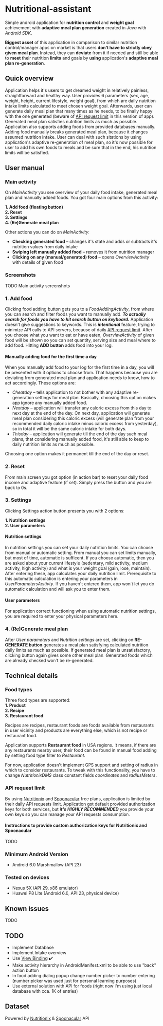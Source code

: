 # Nutritional-assistant
Simple android application for __nutrition control__ and __weight goal__ achievement with __adaptive meal plan generation__ created in _Java_ with _Android SDK_.

__Biggest asset__ of this application in comparison to similar nutrition control/manager apps on market is that users __don't have to strictly obey given meal plan__. Instead, they can __deviate__ from it if needed and still be able to __meet__ their nutrition __limits__ and goals by __using__ application's __adaptive meal plan re-generation__.

## Quick overview
Application helps it's users to get dreamed weight in relatively painless, straightforward and healthy way. User provides 6 parameters (sex, age, weight, height, current lifestyle, weight goal), from which are daily nutrition intake limits calculated to meet chosen weight goal. Afterwards, user can generate daily meal plan that many times as he needs, to be finally happy with the one generated (beware of [API request limit](#api-request-limit) in this version of app). Generated meal plan satisfies nutrition limits as much as possible. Application also supports adding foods from provided databases manually. Adding food manually breaks generated meal plan, because it changes assumed nutrition intake. User can deal with such sitations by using application's adaptive re-generation of meal plan, so it's now possible for user to add his own foods to meals and be sure that in the end, his nutrition limits will be satisfied.

## User manual

### Main activity
On _MainActivity_ you see overview of your daily food intake, generated meal plan and manually added foods. You got four main options from this activity:

__1. Add food (floating button)__  
__2. Reset__  
__3. Settings__  
__4. (Re)Generate meal plan__

Other actions you can do on _MainActivity_:
* __Checking generated food__ – changes it's state and adds or subtracts it's nutrition values from daily intake
* __Swiping left manually added food__ – removes it from nutrition manager
* __Clicking on any (manual/generated) food__ – opens _OverviewActivity_ with details of given food

### Screenshots
TODO Main activity screenshots

### 1. Add food
Clicking food adding button gets you to a _FoodAddingActivity_, from where you can search and filter foods you want to manually add. ***To actually search for foods you have to hit search button on keyboard.*** Application doesn't give suggestions to keywords. This is ___intentional___ feature, trying to minimize API calls to API servers, because of daily [API request limit](#api-request-limit).
After you choose what you want to eat or have eaten, _OverviewActivity_ of given food will be shown so you can set quantity, serving size and meal where to add food. Hitting __ADD button__ adds food into your log.

#### Manually adding food for the first time a day
When you manually add food to your log for the first time in a day, you will be presented with 3 options to choose from. That happens because you are deviating from generated meal plan and application needs to know, how to act accordingly. These options are:
* _Cheatday_ – tells application to not bother with any adaptive re-generation settings for meal plan. Basically, choosing this option makes app ignore any manually added food.
* _Nextday_ – application will transfer any caloric excess from this day to next day at the end of the day. On next day, application will generate meal plan considering this caloric excess (will generate plan from your recommended daily caloric intake minus caloric excess from yesterday), so in total it will be the same caloric intake for both days.
* _Thisday_ – application will generate till the end of the day such meal plans, that considering manually added food, it's still able to keep to daily nutrition limits as much as possible.

Choosing one option makes it permanent till the end of the day or reset.

### 2. Reset
From main screen you got option (in action bar) to reset your daily food income and adaptive feature (if set). Simply press the button and you are back to 0s.

### 3. Settings
Clicking Settings action button presents you with 2 options:

__1. Nutrition settings__  
__2. User parameters__

#### Nutrition settings
In nutrition settings you can set your daily nutrition limits. You can choose from manual or automatic setting.
From manual you can set limits manually, but most of time, automatic is sufficent. If you choose automatic, then you are asked about your current lifestyle
(sedentary, mild activity, medium activity, high activity) and what is your weight goal (gain, lose, maintain). After entering these, app calculates your daily nutrition limit.
Prerequisite to this automatic calculation is entering your parameters in _UserParametersAcitivty_. If you haven't entered them, app won't let you do automatic calculation
and will ask you to enter them.

#### User parameters
For application correct functioning when using automatic nutrition settings, you are required to enter your physical parameters here.

### 4. (Re)Generate meal plan
After _User parameters_ and _Nutrition settings_ are set, clicking on __RE-GENERATE button__ generates a meal plan satisfying calculated nutrition daily limits as much as possible. If generated meal plan is unsatisfactory, clicking button again gives some other meal plan. Generated foods which are already checked won't be re-generated.

## Technical details

### Food types
Three food types are supported:  
__1. Product__  
__2. Recipe__  
__3. Restaurant food__

Recipes are recipes, restaurant foods are foods available from restaurants in user vicinity and products are everything else, which is not recipe or restaurant food.

Application supports __Restaurant food__ in USA regions. It means, if there are any restaurants nearby user, their food can be found in manual food adding by setting food type filter to _Restaurant_.

For now, application doesn't implement GPS support and setting of radius in which to consider restaurants. To tweak with this functionality, you have to change _NutritionixDMS_ class constant fields _coordinates_ and _radiusMeters_. 

### API request limit
By using [Nutritionix](https://www.nutritionix.com/business/api) and [Spoonacular](https://spoonacular.com/food-api) free plans, application is limited by their daily API requests limit. Application got default provided authorization keys for both services, but ***it's HIGHLY RECOMMENDED*** you provide your own keys so you can manage your API requests consumption.

#### Instructions to provide custom authorization keys for Nutritionix and Spoonacular
TODO

### Minimum Android Version
* Android 6.0 Marshmallow (API 23)

### Tested on devices
* Nexus 5X (API 29, x86 emulator)
* Huawei P8 Lite (Android 6.0, API 23, physical device)

## Known issues
TODO

## TODO
* Implement Database
* Implement Intake overview
* Use [View Binding](https://developer.android.com/topic/libraries/view-binding) :heavy_check_mark:
* Make activity hierarchy in AndroidManifest.xml to be able to use "back" action button
* In food adding dialog popup change number picker to number entering (number picker was used just for personal learning purposes)
* Use external solution with API for foods (right now I'm using just local database with cca. 1K of entries)

## Dataset
Powered by [Nutritionix](https://www.nutritionix.com/business/api) & [Spoonacular](https://spoonacular.com/food-api) API
